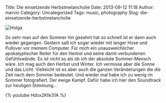 Title: Die einsetzende Herbstmelancholie
Date: 2013-09-12 11:18
Author: marvin
Category: Uncategorized
Tags: music, photography
Slug: die-einsetzende-herbstmelancholie

![Holga]({static}/images/4873456826_4434964a64_b.jpg)

So sehr man auf den Sommer hin gesehnt hat so schnell ist er dann auch
wieder gegangen. Gestern saß ich sogar wieder mit langer Hose und
Pullover vor meinem Computer. Für mich ein unausweichlicher
apokalyptischer Reiter für den Herbst und seine damit verbundenen
Gefühlswände. Es ist nicht so als ob ich der absolute Sommer-Mensch
wäre. Ich mag auch den Herbst und Winter. Ich vermisse aber die Sonne
und das Licht. Vielleicht ist es aber auch die ganzen Veränderungen die
die Zeit nach dem Sommer bedeutet. Und wieder mal habe ich zu wenig im
Sommer fotografiert. Der ewige Kampf. Dafür habe ich hier den Soundtrack
zur heutigen Stimmung...

{% youtube Hdox2Kfe31A %}

